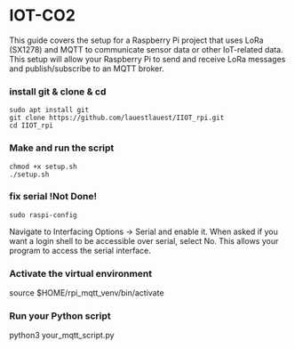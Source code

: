 IOT-CO2
=======
This guide covers the setup for a Raspberry Pi project that uses LoRa (SX1278) and MQTT to communicate sensor data or other IoT-related data. This setup will allow your Raspberry Pi to send and receive LoRa messages and publish/subscribe to an MQTT broker.

### install git & clone & cd 
```
sudo apt install git
git clone https://github.com/lauestlauest/IIOT_rpi.git
cd IIOT_rpi

```

### Make and run the script 
```
chmod +x setup.sh
./setup.sh
```

### fix serial !Not Done! 
```
sudo raspi-config
```
Navigate to Interfacing Options → Serial and enable it. When asked if you want a login shell to be accessible over serial, select No. This allows your program to access the serial interface.


### Activate the virtual environment
source $HOME/rpi_mqtt_venv/bin/activate

### Run your Python script
python3 your_mqtt_script.py
